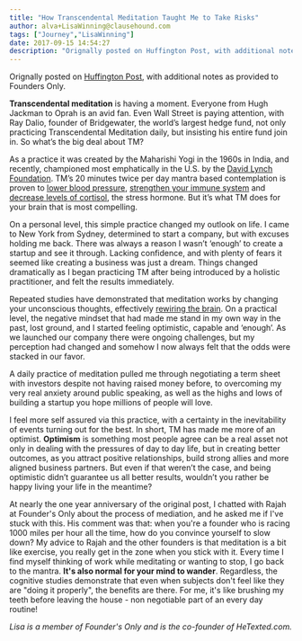 ```yaml
---
title: "How Transcendental Meditation Taught Me to Take Risks"
author: alva+LisaWinning@clausehound.com
tags: ["Journey","LisaWinning"]
date: 2017-09-15 14:54:27
description: "Orignally posted on Huffington Post, with additional notes as provided to Founders Only. Transcendental meditation is having a moment. Everyone from Hugh Jackman to Oprah is an avid fan. Even Wall Street is paying attention."
---
```



Orignally posted on [Huffington Post](http://www.huffingtonpost.com/lisa-winning/how-transcendental-meditation-taught-me-to-take-risks_b_8602362.html), with additional notes as provided to Founders Only.



**Transcendental meditation** is having a moment. Everyone from Hugh Jackman to Oprah is an avid fan. Even Wall Street is paying attention, with Ray Dalio, founder of Bridgewater, the world’s largest hedge fund, not only practicing Transcendental Meditation daily, but insisting his entire fund join in. So what’s the big deal about TM?

As a practice it was created by the Maharishi Yogi in the 1960s in India, and recently, championed most emphatically in the U.S. by the [David Lynch Foundation](https://www.davidlynchfoundation.org/). TM’s 20 minutes twice per day mantra based contemplation is proven to [lower blood pressure](http://www.tm.org/lp/lower-blood-pressure.html), [strengthen your immune system](http://www.healthypages.com/news/transcendental-meditation-can-boost-immune-system-spanish-scientists-find) and [decrease levels of cortisol](http://www.ncbi.nlm.nih.gov/pubmed/9226731), the stress hormone. But it’s what TM does for your brain that is most compelling.

On a personal level, this simple practice changed my outlook on life. I came to New York from Sydney, determined to start a company, but with excuses holding me back. There was always a reason I wasn’t ‘enough’ to create a startup and see it through. Lacking confidence, and with plenty of fears it seemed like creating a business was just a dream. Things changed dramatically as I began practicing TM after being introduced by a holistic practitioner, and felt the results immediately.

Repeated studies have demonstrated that meditation works by changing your unconscious thoughts, effectively [rewiring the brain](http://www.eurekalert.org/pub_releases/2011-07/muom-nss072611.php). On a practical level, the negative mindset that had made me stand in my own way in the past, lost ground, and I started feeling optimistic, capable and ‘enough’. As we launched our company there were ongoing challenges, but my perception had changed and somehow I now always felt that the odds were stacked in our favor.

A daily practice of meditation pulled me through negotiating a term sheet with investors despite not having raised money before, to overcoming my very real anxiety around public speaking, as well as the highs and lows of building a startup you hope millions of people will love.

I feel more self assured via this practice, with a certainty in the inevitability of events turning out for the best. In short, TM has made me more of an optimist. **Optimism** is something most people agree can be a real asset not only in dealing with the pressures of day to day life, but in creating better outcomes, as you attract positive relationships, build strong allies and more aligned business partners. But even if that weren’t the case, and being optimistic didn’t guarantee us all better results, wouldn’t you rather be happy living your life in the meantime?

At nearly the one year anniversary of the original post, I chatted with Rajah at Founder's Only about the process of mediation, and he asked me if I've stuck with this.  His comment was that: when you're a founder who is racing 1000 miles per hour all the time, how do you convince yourself to slow down?  My advice to Rajah and the other founders is that meditation is a bit like exercise, you really get in the zone when you stick with it. Every time I find myself thinking of work while meditating or wanting to stop, I go back to the mantra. **It's also normal for your mind to wander**. Regardless, the cognitive studies demonstrate that even when subjects don't feel like they are "doing it properly", the benefits are there. For me, it's like brushing my teeth before leaving the house - non negotiable part of an every day routine!

*Lisa is a member of Founder's Only and is the co-founder of HeTexted.com.*
